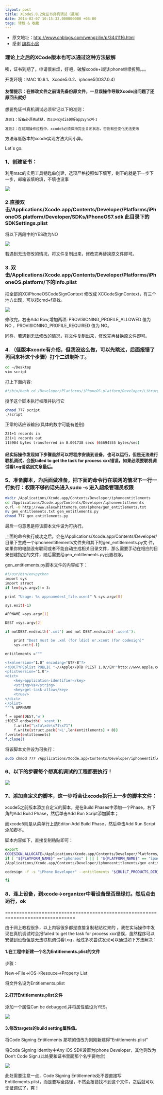 ```yaml
---
layout: post
title: XCode5.0.2免证书真机调试（通用）
date: 2014-02-07 10:15:33.000000000 +08:00
tags: 转载 & 收藏
---
```


* 原文地址：http://www.cnblogs.com/wengzilin/p/3441116.html
* 感谢 [编程小翁](http://www.cnblogs.com/wengzilin/)


### 理论上之后的XCode版本也可以通过这种方法破解



唉，证书到期了，申请很麻烦，好吧，破解xcode+越狱iphone继续折腾。。。

开发环境：MAC 10.9.1、Xcode5.0.2、iphone5(IOS7.0.4)

#### 友情提示：在修改文件之前请先备份原文件，一旦误操作导致Xcode出问题了还原回去就好


想要免证书真机调试必须牢记以下的准则：

	准则1：设备必须先越狱，而且用cydia装好appSync补丁

	准则2：在前期操作过程中，xcode5必须保持完全关闭状态，否则有些变化无法更改

方法与低版本的xcode实现方法大同小异。

Let`s go.


### 1、创建证书：

利用mac的实用工具钥匙串创建，选项严格按照如下填写，剩下的就是下一步下一步，邮箱该填的填，不填也没事

![](/assets/images/2014/20140207/1.png)


### 2.直接双击/Applications/Xcode.app/Contents/Developer/Platforms/iPhoneOS.platform/Developer/SDKs/iPhoneOS7.sdk 此目录下的SDKSettings.plist

将以下两段中的YES改为NO

![](/assets/images/2014/20140207/2.png)

若遇到无法修改的情况，将文件复制出来，修改完再替换原文件即可。


### 3. 双击/Applications/Xcode.app/Contents/Developer/Platforms/iPhoneOS.platform/下的Info.plist

把全部的XCiPhoneOSCodeSignContext 修改成 XCCodeSignContext，有三个地方出现，可以按cmd+f查找。

![](/assets/images/2014/20140207/3.png)

修改完，右击­­Add Row,增加两项: PROVISIONING_PROFILE_ALLOWED 值为 NO ，PROVISIONING_PROFILE_REQUIRED 值为 NO。

同样，若遇到无法修改的情况，将文件复制出来，修改完再替换原文件即可。


### 4. （低版本xcode有介绍，但我没这么做，可以先跳过，后面报错了再回来补这个步骤）打个二进制补丁。

```bash
cd ~/Desktop
vim script
```

打上下面内容:

```bash
#!/bin/bash cd /Developer/Platforms/iPhoneOS.platform/Developer/Library/Xcode/PrivatePlugIns/iPhoneOS\ Build\ System\ Support.xcplugin/Contents/MacOS/ dd if=iPhoneOS\ Build\ System\ Support of=working bs=500 count=255 printf "xc3x26x00x00" >> working /bin/mv -n iPhoneOS\ Build\ System\ Support iPhoneOS\ Build\ System\ Support.original /bin/mv working iPhoneOS\ Build\ System\ Support chmod a+x iPhoneOS\ Build\ System\ Support
```

授予这个脚本执行权限并执行它

```bash
chmod 777 script
./script
```

正常的话应该输出(具体的数字可能有差别)

```bash
231+1 records in
231+1 records out
115904 bytes transferred in 0.001738 secs (66694555 bytes/sec)
```


#### 经实际操作发现如下步骤虽然可以将程序安装到设备，也可以运行，但是无法进行联机调试，会报failed to get the task for process xxx错误，如果必须要联机调试看Log请跳到文章最后。



### 5、准备脚本，为后面做准备，把下面的命令行在联网的情况下一行一行执行：权限不够的话先进入sudo -s 进入超级管理员权限

```bash
mkdir /Applications/Xcode.app/Contents/Developer/iphoneentitlements 
cd /Applications/Xcode.app/Contents/Developer/iphoneentitlements 
curl -O http://www.alexwhittemore.com/iphone/gen_entitlements.txt 
mv gen_entitlements.txt gen_entitlements.py 
chmod 777 gen_entitlements.py
```

最后一句意思是将该脚本文件设为可执行。


上面的命令执行成功之后，会在/Applications/Xcode.app/Contents/Developer/目录下生成一个iphoneentitlements文件夹和其下的gen_entitlements.py文 件，如果你的电脑没有联网或者不能自动生成相关目录文件，那么需要手动在相应的目录创建指定的文件，随后需要给gen_entitlements.py设置权限。

gen_entitlements.py脚本文件的内容如下：

```bash
#!/usr/bin/envpython
import sys
import struct
if len(sys.argv)!= 3:

print "Usage: %s appnamedest_file.xcent" % sys.argv[0]

sys.exit(-1)

APPNAME =sys.argv[1]

DEST =sys.argv[2]

if notDEST.endswith('.xml') and not DEST.endswith('.xcent'):

    print "Dest must be .xml (for ldid) or.xcent (for codesign)"
    sys.exit(-1)

entitlements ="""

<?xmlversion="1.0" encoding="UTF-8"?>
<!DOCTYPEplist PUBLIC "-//Apple//DTD PLIST 1.0//EN""http://www.apple.com/DTDs/PropertyList-1.0.dtd">
<plistversion="1.0">
<dict>
    <key>application-identifier</key>
    <string>%s</string>
    <key>get-task-allow</key>
    <true/>
</dict>
</plist>
"""% APPNAME

f = open(DEST,'w')
ifDEST.endswith('.xcent'):
    f.write("\xfa\xde\x71\x71")
    f.write(struct.pack('>L',len(entitlements) + 8))
f.write(entitlements)
f.close()
```

将该脚本文件设为可执行：

```bash
sudo chmod 777 /Applications/Xcode.app/Contents/Developer/iphoneentitlements/gen_entitlements.py
```


### 6、以下的步骤每个想真机调试的工程都要执行！

![](/assets/images/2014/20140207/4.png)


### 7、添加自定义的脚本，这一步将会让xcode执行上一步的脚本文件：

xcode5之前版本添加自定义的脚本，是在Build Phases中添加一个Phase，右下角的Add Build Phase，然后单击Add Run Script添加脚本；

而xcode5则是从菜单行上选Editor-Add Build Phase，然后单击Add Run Script添加脚本。

脚本内容如下，直接复制粘贴即可：

```bash
export
CODESIGN_ALLOCATE=/Applications/Xcode.app/Contents/Developer/Platforms/iPhoneOS.platform/Developer/usr/bin/codesign_allocate
if [ "${PLATFORM_NAME}" =="iphoneos" ] || [ "${PLATFORM_NAME}" == "ipados"]; then
/Applications/Xcode.app/Contents/Developer/iphoneentitlements/gen_entitlements.py "my.company.${PROJECT_NAME}" "${BUILT_PRODUCTS_DIR}/${WRAPPER_NAME}/${PROJECT_NAME}.xcent";

codesign -f -s "iPhone Developer" --entitlements "${BUILT_PRODUCTS_DIR}/${WRAPPER_NAME}/${PROJECT_NAME}.xcent" "${BUILT_PRODUCTS_DIR}/${WRAPPER_NAME}/"

fi
```


### 8、连上设备，到xcode->organizer中看设备是否是绿灯。然后点击运行，ok


===============================================================================


由于网上教程很多，以上内容很多都是直接复制粘贴过来的 ，我在实际操作中发现在真机调试时会报failed to get the task for process xxx错误，虽然程序可以安装到设备但是无法联机调试看Log，经过多次尝试发现可以通过如下方法解决：


#### 1.在工程中新建一个名为Entitlements.plist的文件

步骤：

New->File->iOS->Resouce->Property List

将文件名设为Entitlements.plist


#### 2.打开Entitlements.plist文件

添加一个属性Can be debugged,并将属性值设为YES。

![](/assets/images/2014/20140207/5.png)


#### 3.修改targets的build setting属性值。

将Code Signing Entitlements 那项的值改为刚刚新建得”Entitlements.plist”

将Code Signing Identity中Any iOS SDK设置为iphone Developer，其他则改为Don’t Code Sign.(此处要和证书里面那个名字要吻合)

![](/assets/images/2014/20140207/6.png)


此处需要注意一点，Code Signing Entitlements处不要直接写Entitlements.plist，而是要写全路径，不然会报错找不到这个文件，之后就可以无证调试了，爽！

